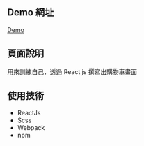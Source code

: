 ## Demo 網址

[Demo](https://smallga.github.io/react-shopping-cart/dist/)

## 頁面說明

用來訓練自己，透過 React js 撰寫出購物車畫面

## 使用技術

- ReactJs
- Scss
- Webpack
- npm
